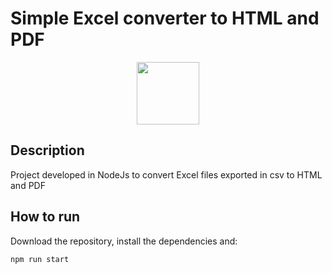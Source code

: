 # Simple Excel converter to HTML and PDF
<div style="display: inline_block;" align="center" >
<img height="100" align="center" src="https://cdn.jsdelivr.net/gh/devicons/devicon/icons/nodejs/nodejs-original.svg" /> 
    
    
</div>


## Description

Project developed in NodeJs to convert Excel files exported in csv to HTML and PDF

## How to run

Download the repository, install the dependencies and:

    npm run start
   